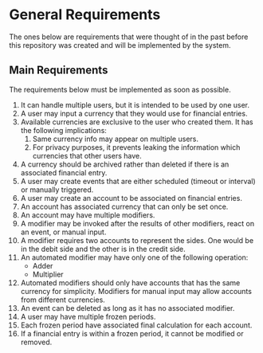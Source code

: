 # General Requirements
The ones below are requirements that were thought of in the past before this repository was created
and will be implemented by the system.

## Main Requirements
The requirements below must be implemented as soon as possible.
1. It can handle multiple users, but it is intended to be used by one user.
2. A user may input a currency that they would use for financial entries.
3. Available currencies are exclusive to the user who created them. It has the following
   implications:
   1. Same currency info may appear on multiple users.
   2. For privacy purposes, it prevents leaking the information which currencies that other users
      have.
4. A currency should be archived rather than deleted if there is an associated financial entry.
5. A user may create events that are either scheduled (timeout or interval) or manually triggered.
6. A user may create an account to be associated on financial entries.
7. An account has associated currency that can only be set once.
8. An account may have multiple modifiers.
9. A modifier may be invoked after the results of other modifiers, react on an event, or manual
   input.
10. A modifier requires two accounts to represent the sides. One would be in the debit side and the
    other is in the credit side.
11. An automated modifier may have only one of the following operation:
    - Adder
    - Multiplier
12. Automated modifiers should only have accounts that has the same currency for simplicity.
    Modifiers for manual input may allow accounts from different currencies.
13. An event can be deleted as long as it has no associated modifier.
14. A user may have multiple frozen periods.
15. Each frozen period have associated final calculation for each account.
16. If a financial entry is within a frozen period, it cannot be modified or removed.
